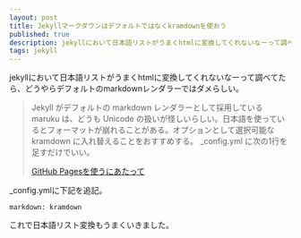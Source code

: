 ```yaml
---
layout: post
title: Jekyllマークダウンはデフォルトではなくkramdownを使おう
published: true
description: jekyllにおいて日本語リストがうまくhtmlに変換してくれないなーって調べてたら、どうやらデフォルトのmarkdownレンダラーではダメらしい。kramdownを使うとよい。
tags: jekyll
---
```


jekyllにおいて日本語リストがうまくhtmlに変換してくれないなーって調べてたら、どうやらデフォルトのmarkdownレンダラーではダメらしい。

> Jekyll がデフォルトの markdown レンダラーとして採用している maruku は、どうも Unicode の扱いが怪しいらしい。日本語を使っているとフォーマットが崩れることがある。オプションとして選択可能な kramdown に入れ替えることをおすすめする。 _config.yml に次の1行を足すだけでいい。
>
> [GitHub Pagesを使うにあたって](http://radiumsoftware.tumblr.com/post/10543406778)

_config.ymlに下記を追記。

    markdown: kramdown

これで日本語リスト変換もうまくいきました。
